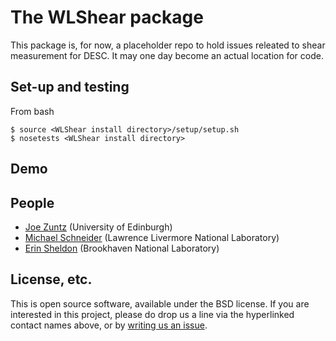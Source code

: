# The WLShear package

This package is, for now, a placeholder repo to hold issues releated to shear measurement for DESC. 
It may one day become an actual location for code.


## Set-up and testing
From bash
```
$ source <WLShear install directory>/setup/setup.sh
$ nosetests <WLShear install directory>
```

## Demo

## People
* [Joe Zuntz](https://github.com/DarkEnergyScienceCollaboration/WLShear/issues/new?body=@joezuntz) (University of Edinburgh)
* [Michael Schneider](https://github.com/DarkEnergyScienceCollaboration/WLShear/issues/new?body=@mdschneider) (Lawrence Livermore National Laboratory)
* [Erin Sheldon](https://github.com/DarkEnergyScienceCollaboration/WLShear/issues/new?body=@esheldon) (Brookhaven National Laboratory)

## License, etc.

This is open source software, available under the BSD license. If you are interested in this project, please do drop us a line via the hyperlinked contact names above, or by [writing us an issue](https://github.com/DarkEnergyScienceCollaboration/WLShear/issues/new).
